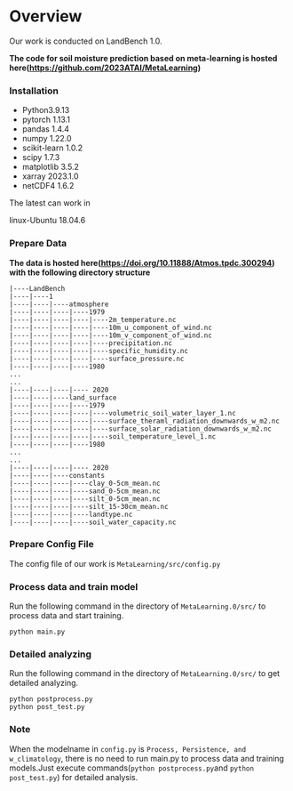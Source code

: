 # Overview

Our work is conducted on LandBench 1.0.

**The code for soil moisture prediction based on meta-learning is hosted here(https://github.com/2023ATAI/MetaLearning)**

### Installation

- Python3.9.13
- pytorch 1.13.1
- pandas 1.4.4
- numpy 1.22.0
- scikit-learn 1.0.2
- scipy 1.7.3
- matplotlib 3.5.2
- xarray 2023.1.0
- netCDF4 1.6.2


The latest  can work in 

linux-Ubuntu 18.04.6

### Prepare Data

**The data is hosted here(https://doi.org/10.11888/Atmos.tpdc.300294) with the following directory structure**<br>

```
|----LandBench
|----|----1
|----|----|----atmosphere
|----|----|----|----1979
|----|----|----|----|----2m_temperature.nc
|----|----|----|----|----10m_u_component_of_wind.nc
|----|----|----|----|----10m_v_component_of_wind.nc
|----|----|----|----|----precipitation.nc
|----|----|----|----|----specific_humidity.nc
|----|----|----|----|----surface_pressure.nc
|----|----|----|----1980
...
...
|----|----|----|---- 2020
|----|----|----land_surface
|----|----|----|----1979
|----|----|----|----|----volumetric_soil_water_layer_1.nc
|----|----|----|----|----surface_theraml_radiation_downwards_w_m2.nc
|----|----|----|----|----surface_solar_radiation_downwards_w_m2.nc
|----|----|----|----|----soil_temperature_level_1.nc
|----|----|----|----1980
...
...
|----|----|----|---- 2020
|----|----|----constants
|----|----|----|----clay_0-5cm_mean.nc
|----|----|----|----sand_0-5cm_mean.nc
|----|----|----|----silt_0-5cm_mean.nc
|----|----|----|----silt_15-30cm_mean.nc
|----|----|----|----landtype.nc
|----|----|----|----soil_water_capacity.nc
```

### Prepare Config File

The config file of our work is `MetaLearning/src/config.py`

### Process data and train model

Run the following command in the directory of `MetaLearning.0/src/` to process data and start training.

```
python main.py 
```

### Detailed analyzing

Run the following command in the directory of `MetaLearning.0/src/` to get detailed analyzing.

```
python postprocess.py 
python post_test.py 
```

### Note

When the modelname in `config.py` is `Process, Persistence, and w_climatology`, there is no need to run main.py to process data and training models.Just execute commands(`python postprocess.py`and `python post_test.py`) for detailed analysis.

